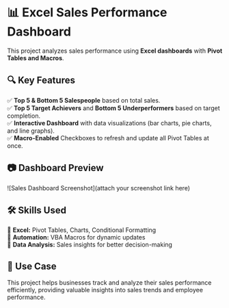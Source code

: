 # 📊 Excel Sales Performance Dashboard  

This project analyzes sales performance using **Excel dashboards** with **Pivot Tables and Macros**.  

## 🔍 Key Features  
✅ **Top 5 & Bottom 5 Salespeople** based on total sales.  
✅ **Top 5 Target Achievers** and **Bottom 5 Underperformers** based on target completion.  
✅ **Interactive Dashboard** with data visualizations (bar charts, pie charts, and line graphs).  
✅ **Macro-Enabled** Checkboxes to refresh and update all Pivot Tables at once.  

## 📷 Dashboard Preview  
![Sales Dashboard Screenshot](attach your screenshot link here)  

## 🛠 Skills Used  
📌 **Excel:** Pivot Tables, Charts, Conditional Formatting  
📌 **Automation:** VBA Macros for dynamic updates  
📌 **Data Analysis:** Sales insights for better decision-making  

## 🚀 Use Case  
This project helps businesses track and analyze their sales performance efficiently, providing valuable insights into sales trends and employee performance.
